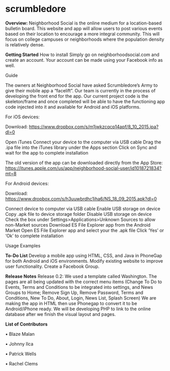 # scrumbledore
<b>Overview:</b>
  Neighborhood Social is the online medium for a location-based bulletin board. This website and app will allow users to post various events based on their location to encourage a more integral community. This will focus on college campuses or neighborhoods where the population density is relatively dense.



<b>Getting Started</b>
  How to install
    Simply go on neighborhoodsocial.com and create an account. Your account can be made using your Facebook info as well. 
  
  Guide

The owners at Neighborhood Social have asked Scrumbledore’s Army to give their mobile app a “facelift”. Our team is currently in the process of developing the front end for the app. Our current project code is the skeleton/frame and once completed will be able to have the functioning app code injected into it and available for Android and iOS platforms.

For iOS devices:

Download: https://www.dropbox.com/s/m1jwkzcqcp14apf/8_10_2015.ipa?dl=0

Open iTunes
Connect your device to the computer via USB cable
Drag the .ipa file into the iTunes library under the Apps section
Click on Sync and wait for the app to complete installation 

The old version of the app can be downloaded directly from the App Store: https://itunes.apple.com/us/app/neighborhood-social-user/id1018721834?mt=8


For Android devices:

Download: https://www.dropbox.com/s/h3uuwbrdhc1iha6/NS_18_09_2015.apk?dl=0

Connect device to computer via USB cable
Enable USB storage on device
Copy .apk file to device storage folder
Disable USB storage on device
Check the box under Settings>Applications>Unknown Sources to allow non-Market sources
Download ES File Explorer app from the Android Market
Open ES File Explorer app and select your the .apk file
Click ‘Yes’ or ‘Ok’ to complete installation

  
  Usage Examples
    


<b>To-Do List  </b>
  Develop a mobile app using HTML, CSS, and Java in PhoneGap for both Android and iOS environments.
  Modify existing website to improve user functionality.
  Create a Facebook Group.

<b>Release Notes</b>
	Release 0.2: We used a template called Washington. The pages are all being updated with the correct menu items (Change To Do to Events, Terms and Conditions to be integrated into settings, and News Groups to Home; Remove Sign Up, Remove Password, Terms and Conditions, New To Do, About, Login, News List, Splash Screen)
	We are making the app in HTML then use Phonegap to convert it to be Android/iPhone ready. We will be developing PHP to link to the online database after we finish the visual layout and pages. 
	
  
  

<b>List of Contributors</b>

• Blaze Malan

• Johnny Ilca

• Patrick Wells

• Rachel Clems

  

